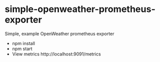 # simple-openweather-prometheus-exporter
Simple, example OpenWeather prometheus exporter

- npm install
- npm start
- View metrics http://localhost:9091/metrics
